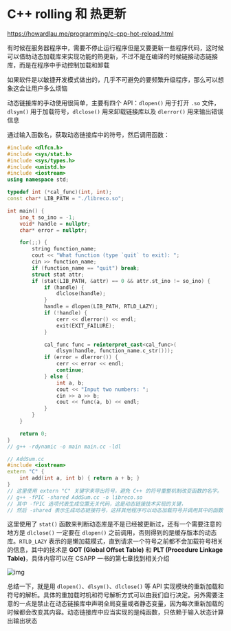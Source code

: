 # C++ rolling 和 热更新

https://howardlau.me/programming/c-cpp-hot-reload.html

有时候在服务器程序中，需要不停止运行程序但是又要更新一些程序代码，这时候可以借助动态加载库来实现功能的热更新，不过不是在编译的时候链接动态链接库，而是在程序中手动控制加载和卸载

如果软件是以敏捷开发模式做出的，几乎不可避免的要频繁升级程序，那么可以想象这会让用户多么烦恼

动态链接库的手动使用很简单，主要有四个 API：`dlopen()` 用于打开 `.so` 文件，`dlsym()` 用于加载符号，`dlclose()` 用来卸载链接库以及 `dlerror()` 用来输出错误信息

通过输入函数名，获取动态链接库中的符号，然后调用函数：

```cpp
#include <dlfcn.h>
#include <sys/stat.h>
#include <sys/types.h>
#include <unistd.h>
#include <iostream>
using namespace std;

typedef int (*cal_func)(int, int);
const char* LIB_PATH = "./libreco.so";

int main() {
    ino_t so_ino = -1;
    void* handle = nullptr;
    char* error = nullptr;

    for(;;) {
        string function_name;
        cout << "What function (type `quit` to exit): ";
        cin >> function_name;
        if (function_name == "quit") break;
        struct stat attr;
        if (stat(LIB_PATH, &attr) == 0 && attr.st_ino != so_ino) {
            if (handle) {
                dlclose(handle);
            }
            handle = dlopen(LIB_PATH, RTLD_LAZY);
            if (!handle) {
                cerr << dlerror() << endl;
                exit(EXIT_FAILURE);
            }

            cal_func func = reinterpret_cast<cal_func>(
                dlsym(handle, function_name.c_str()));
            if (error = dlerror()) {
                cerr << error << endl;
                continue;
            } else {
                int a, b;
                cout << "Input two numbers: ";
                cin >> a >> b;
                cout << func(a, b) << endl;
            }
        }
    }

    return 0;
}
// g++ -rdynamic -o main main.cc -ldl
```

```cpp
// AddSum.cc
#include <iostream>
extern "C" {
    int add(int a, int b) { return a + b; }
}
// 这里使用 extern "C" 关键字来导出符号，避免 C++ 的符号重整机制改变函数的名字。
// g++ -fPIC -shared AddSum.cc -o libreco.so
// 其中 -fPIC 选项代表生成位置无关代码，这是动态链接技术实现的关键，
// 然后 -shared 表示生成动态链接符号，这样其他程序可以动态加载符号并调用其中的函数
```

这里使用了 `stat()` 函数来判断动态库是不是已经被更新过，还有一个需要注意的地方是 `dlclose()` 一定要在 `dlopen()` 之前调用，否则得到的是缓存版本的动态库。`RTLD_LAZY` 表示的是懒加载模式，直到请求一个符号之前都不会加载符号相关的信息，其中的技术是 **GOT (Global Offset Table)** 和 **PLT (Procedure Linkage Table)**，具体内容可以在 CSAPP 一书的第七章找到相关介绍



![img](https://img1.imgtp.com/2022/10/17/bGwCesKz.png)

总结一下，就是用 `dlopen()`、`dlsym()`、`dlclose()` 等 API 实现模块的重新加载和符号的解析。具体的重加载时机和符号解析方式可以由我们自行决定。另外需要注意的一点是禁止在动态链接库中声明全局变量或者静态变量，因为每次重新加载的时候都会改变其内容。动态链接库中应当实现的是纯函数，只依赖于输入状态计算出输出状态











